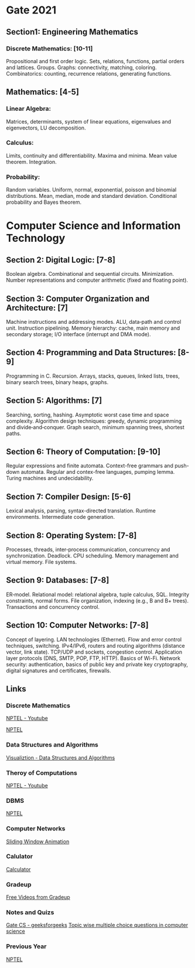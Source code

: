 # Gate 2021

## Section1: Engineering Mathematics
### Discrete Mathematics: [10-11]
Propositional and first order logic. Sets, relations, functions, partial orders and lattices. Groups. Graphs: connectivity, matching, coloring. Combinatorics: counting, recurrence relations, generating functions.
## Mathematics: [4-5]
### Linear Algebra:
Matrices, determinants, system of linear equations, eigenvalues and eigenvectors, LU decomposition.
### Calculus:
Limits, continuity and differentiability. Maxima and minima. Mean value theorem. Integration.
### Probability: 
Random variables. Uniform, normal, exponential, poisson and binomial distributions. Mean, median, mode and standard deviation. Conditional probability and Bayes theorem.
# Computer Science and Information Technology
## Section 2: Digital Logic: [7-8]
Boolean algebra. Combinational and sequential circuits. Minimization. Number representations and computer arithmetic (fixed and floating point).
## Section 3: Computer Organization and Architecture: [7]
Machine instructions and addressing modes. ALU, data‐path and control unit. Instruction pipelining. Memory hierarchy: cache, main memory and secondary storage; I/O interface (interrupt and DMA mode).
## Section 4: Programming and Data Structures: [8-9]
Programming in C. Recursion. Arrays, stacks, queues, linked lists, trees, binary search trees, binary heaps, graphs.
## Section 5: Algorithms: [7]
Searching, sorting, hashing. Asymptotic worst case time and space complexity. Algorithm design techniques: greedy, dynamic programming and divide‐and‐conquer. Graph search, minimum spanning trees, shortest paths.
## Section 6: Theory of Computation: [9-10]
Regular expressions and finite automata. Context-free grammars and push-down automata. Regular and contex-free languages, pumping lemma. Turing machines and undecidability.
## Section 7: Compiler Design: [5-6]
Lexical analysis, parsing, syntax-directed translation. Runtime environments. Intermediate code generation.
## Section 8: Operating System: [7-8]
Processes, threads, inter‐process communication, concurrency and synchronization. Deadlock. CPU scheduling. Memory management and virtual memory. File systems.
## Section 9: Databases: [7-8]
ER‐model. Relational model: relational algebra, tuple calculus, SQL. Integrity constraints, normal forms. File organization, indexing (e.g., B and B+ trees). Transactions and concurrency control.
## Section 10: Computer Networks: [7-8]
Concept of layering. LAN technologies (Ethernet). Flow and error control techniques, switching. IPv4/IPv6, routers and routing algorithms (distance vector, link state). TCP/UDP and sockets, congestion control. Application layer protocols (DNS, SMTP, POP, FTP, HTTP). Basics of Wi-Fi. Network security: authentication, basics of public key and private key cryptography, digital signatures and certificates, firewalls. 


## Links

### Discrete Mathematics
[NPTEL - Youtube](https://swayam.gov.in/nd1_noc20_cs37/preview) 

[NPTEL](https://nptel.ac.in/courses/106/106/106106183/#)

### Data Structures and Algorithms
[Visualiztion - Data Structures and Algorithms](https://www.cs.usfca.edu/~galles/visualization/Algorithms.html)

### Theroy of Computations
[NPTEL - Youtube](https://www.youtube.com/playlist?list=PL85CF9F4A047C7BF7)

### DBMS
[NPTEL](https://nptel.ac.in/courses/106/106/106106095/#)

### Computer Networks
[Sliding Window Animation](https://www.ccs-labs.org/teaching/rn/animations/gbn_sr/)

### Calulator
[Calculator](https://www.tcsion.com/OnlineAssessment/ScientificCalculator/Calculator.html)

### Gradeup
[Free Videos from Gradeup](https://gradeup.co/free-video-lectures/computer-science-engineering)

### Notes and Quizs
[Gate CS - geeksforgeeks](https://www.geeksforgeeks.org/gate-cs-notes-gq/)
[Topic wise multiple choice questions in computer science](https://www.geeksforgeeks.org/quiz-corner-gq/)

### Previous Year 

[NPTEL](https://nptel.ac.in/gate_paper.html)


